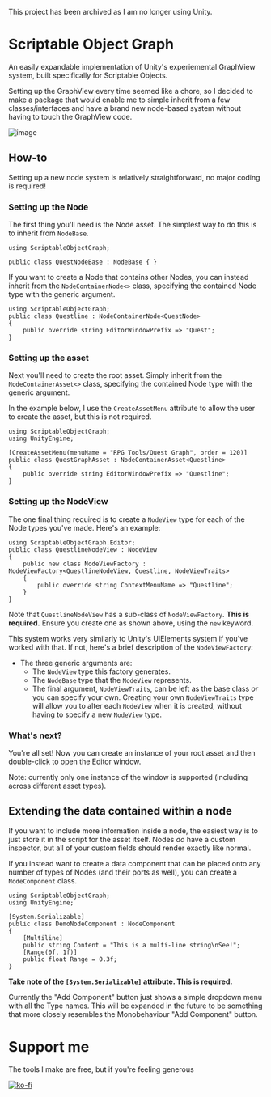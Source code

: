 This project has been archived as I am no longer using Unity.

# Scriptable Object Graph
An easily expandable implementation of Unity's experiemental GraphView system, built specifically for Scriptable Objects. 

Setting up the GraphView every time seemed like a chore, so I decided to make a package that would enable me to simple inherit from a few classes/interfaces and have a brand new node-based system without having to touch the GraphView code.

![image](https://user-images.githubusercontent.com/10677646/187116635-de6705d9-e27d-457a-9220-66598013beef.png)

## How-to
Setting up a new node system is relatively straightforward, no major coding is required!

### Setting up the Node
The first thing you'll need is the Node asset. The simplest way to do this is to inherit from `NodeBase`.

```
using ScriptableObjectGraph;

public class QuestNodeBase : NodeBase { }
```

If you want to create a Node that contains other Nodes, you can instead inherit from the `NodeContainerNode<>` class, specifying the contained Node type with the generic argument.

```
using ScriptableObjectGraph;
public class Questline : NodeContainerNode<QuestNode>
{
    public override string EditorWindowPrefix => "Quest";
}
```

### Setting up the asset
Next you'll need to create the root asset. Simply inherit from the `NodeContainerAsset<>` class, specifying the contained Node type with the generic argument.

In the example below, I use the `CreateAssetMenu` attribute to allow the user to create the asset, but this is not required.
```
using ScriptableObjectGraph;
using UnityEngine;

[CreateAssetMenu(menuName = "RPG Tools/Quest Graph", order = 120)]
public class QuestGraphAsset : NodeContainerAsset<Questline>
{
    public override string EditorWindowPrefix => "Questline";
}
```

### Setting up the NodeView
The one final thing required is to create a `NodeView` type for each of the Node types you've made. Here's an example:

```
using ScriptableObjectGraph.Editor;
public class QuestlineNodeView : NodeView
{
    public new class NodeViewFactory : NodeViewFactory<QuestlineNodeView, Questline, NodeViewTraits>
    {
        public override string ContextMenuName => "Questline";
    }
}
```
Note that `QuestlineNodeView` has a sub-class of `NodeViewFactory`. **This is required.** Ensure you create one as shown above, using the `new` keyword.

This system works very similarly to Unity's UIElements system if you've worked with that.
If not, here's a brief description of the `NodeViewFactory`:
- The three generic arguments are:
  - The `NodeView` type this factory generates.
  - The `NodeBase` type that the `NodeView` represents.
  - The final argument, `NodeViewTraits`, can be left as the base class *or* you can specify your own. Creating your own `NodeViewTraits` type will allow you to alter each `NodeView` when it is created, without having to specify a new `NodeView` type.


### What's next?
You're all set! Now you can create an instance of your root asset and then double-click to open the Editor window.

Note: currently only one instance of the window is supported (including across different asset types).

## Extending the data contained within a node
If you want to include more information inside a node, the easiest way is to just store it in the script for the asset itself. Nodes *do* have a custom inspector, but all of your custom fields should render exactly like normal.

If you instead want to create a data component that can be placed onto any number of types of Nodes (and their ports as well), you can create a `NodeComponent` class.

```
using ScriptableObjectGraph;
using UnityEngine;

[System.Serializable]
public class DemoNodeComponent : NodeComponent
{
    [Multiline]
    public string Content = "This is a multi-line string\nSee!";
    [Range(0f, 1f)]
    public float Range = 0.3f;
}
```
**Take note of the `[System.Serializable]` attribute. This is required.**

Currently the "Add Component" button just shows a simple dropdown menu with all the Type names. This will be expanded in the future to be something that more closely resembles the Monobehaviour "Add Component" button.

# Support me
The tools I make are free, but if you're feeling generous

[![ko-fi](https://ko-fi.com/img/githubbutton_sm.svg)](https://ko-fi.com/C0C8EKRNY)
